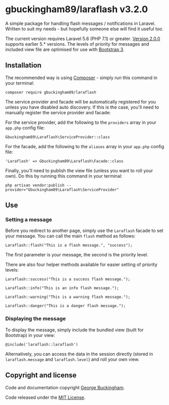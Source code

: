 # gbuckingham89/laraflash v3.2.0

A simple package for handling flash messages / notifications in Laravel. Written to suit my needs - but hopefully someone else will find it useful too.

The current version requires Laravel 5.6 (PHP 7.1) or greater. [Version 2.0.0](https://github.com/gbuckingham89/laraflash/tree/2.0.0) supports earlier 5.* versions. The levels of priority for messages and included view file are optimised for use with [Bootstrap 3](http://www.getbootstrap.com).

## Installation

The recommended way is using [Composer](https://getcomposer.org) - simply run this command in your terminal:

	composer require gbuckingham89/laraflash

The service provider and facade will be automatically registered for you unless you have disabled auto discovery. If this is the case, you'll need to manually register the service provider and facade:

For the service provider, add the following to the `providers` array in your `app.php` config file:

    Gbuckingham89\Laraflash\ServiceProvider::class

For the facade, add the following to the `aliases` array in your `app.php` config file:

    'Laraflash' => Gbuckingham89\Laraflash\Facade::class

Finally, you'll need to publish the view file (unless you want to roll your own). Do this by running this command in your terminal:

    php artisan vendor:publish --provider="Gbuckingham89\Laraflash\ServiceProvider"

## Use

### Setting a message

Before you redirect to another page, simply use the `Laraflash` facade to set your message. You can call the main `flash` method as follows:

    Laraflash::flash("This is a flash message.", "success");

The first parameter is your message, the second is the priority level.

There are also four helper methods available for easier setting of priority levels:

    Laraflash::success("This is a success flash message.");

    Laraflash::info("This is an info flash message.");

    Laraflash::warning("This is a warning flash message.");

    Laraflash::danger("This is a danger flash message.");

### Displaying the message

To display the message, simply include the bundled view (built for Bootstrap) in your view:

    @include('laraflash::laraflash')

Alternatively, you can access the data in the session directly (stored in `laraflash.message` and `laraflash.level`) and roll your own view.

## Copyright and license

Code and documentation copyright [George Buckingham](https://www.georgebuckingham.com).

Code released under the [MIT License](https://github.com/gbuckingham89/laraflash/blob/master/LICENSE).